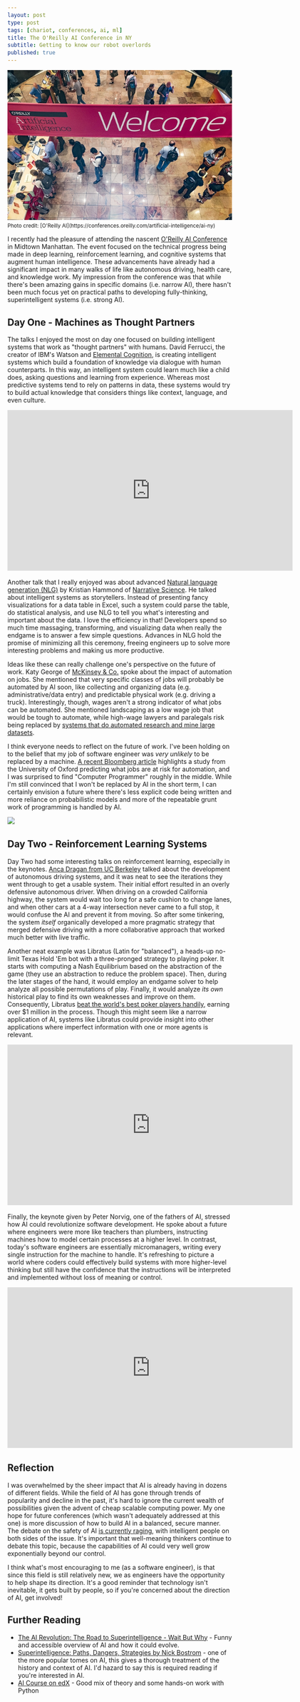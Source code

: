 ```yaml
---
layout: post
type: post
tags: [chariot, conferences, ai, ml]
title: The O'Reilly AI Conference in NY
subtitle: Getting to know our robot overlords
published: true
---
```


<p><img src="/assets/ainy.jpg"/><br><small>Photo credit: [O'Reilly AI](https://conferences.oreilly.com/artificial-intelligence/ai-ny)</small></p>

I recently had the pleasure of attending the nascent [O'Reilly AI Conference](https://conferences.oreilly.com/artificial-intelligence/ai-ny) in Midtown Manhattan.  The event focused on the technical progress being made in deep learning, reinforcement learning, and cognitive systems that augment human intelligence.  These advancements have already had a significant impact in many walks of life like autonomous driving, health care, and knowledge work.  My impression from the conference was that while there's been amazing gains in specific domains (i.e. narrow AI), there hasn't been much focus yet on practical paths to developing fully-thinking, superintelligent systems (i.e. strong AI).

## Day One - Machines as Thought Partners

The talks I enjoyed the most on day one focused on building intelligent systems that work as "thought partners" with humans.  David Ferrucci, the creator of IBM's Watson and [Elemental Cognition](https://www.elementalcognition.com/), is creating intelligent systems which build a foundation of knowledge via dialogue with human counterparts.  In this way, an intelligent system could learn much like a child does, asking questions and learning from experience.  Whereas most predictive systems tend to rely on patterns in data, these systems would try to build actual knowledge that considers things like context, language, and even culture.  

<iframe src="https://player.vimeo.com/video/190292710" width="640" height="360" frameborder="0" webkitallowfullscreen mozallowfullscreen allowfullscreen></iframe><br>

Another talk that I really enjoyed was about advanced [Natural language generation (NLG)](https://en.wikipedia.org/wiki/Natural_language_generation) by Kristian Hammond of [Narrative Science](narrativescience.com).  He talked about intelligent systems as storytellers.  Instead of presenting fancy visualizations for a data table in Excel, such a system could parse the table, do statistical analysis, and use NLG to tell you what's interesting and important about the data.  I love the efficiency in that!  Developers spend so much time massaging, transforming, and visualizing data when really the endgame is to answer a few simple questions.  Advances in NLG hold the promise of minimizing all this ceremony, freeing engineers up to solve more interesting problems and making us more productive.

Ideas like these can really challenge one's perspective on the future of work.  Katy George of [McKinsey & Co.](http://www.mckinsey.com/) spoke about the impact of automation on jobs. She mentioned that very specific classes of jobs will probably be automated by AI soon, like collecting and organizing data (e.g. administrative/data entry) and predictable physical work (e.g. driving a truck).  Interestingly, though, wages aren't a strong indicator of what jobs can be automated.  She mentioned landscaping as a low wage job that would be tough to automate, while high-wage lawyers and paralegals risk being replaced by [systems that do automated research and mine large datasets](https://www.ft.com/content/5d96dd72-83eb-11e6-8897-2359a58ac7a5).

I think everyone needs to reflect on the future of work.  I've been holding on to the belief that my job of software engineer was *very unlikely* to be replaced by a machine.  [A recent Bloomberg article](https://www.bloomberg.com/graphics/2017-jobs-automation-risk/) highlights a study from the University of Oxford predicting what jobs are at risk for automation, and I was surprised to find "Computer Programmer" roughly in the middle.  While I'm still convinced that I won't be replaced by AI in the short term, I can certainly envision a future where there's less explicit code being written and more reliance on probabilistic models and more of the repeatable grunt work of programming is handled by AI.

<a href="http://www.businessinsider.com/robots-overtaking-american-jobs-2014-1" target="_blank"><img src="http://static1.businessinsider.com/image/52e2b6336bb3f7da630fd543-636-/sdfvfscreen-shot-2014-01-22-at-11.12.29-am.gif"/></a><br>

## Day Two - Reinforcement Learning Systems

Day Two had some interesting talks on reinforcement learning, especially in the keynotes.  [Anca Dragan from UC Berkeley](https://people.eecs.berkeley.edu/~anca/) talked about the development of autonomous driving systems, and it was neat to see the iterations they went through to get a usable system.  Their initial effort resulted in an overly defensive autonomous driver.  When driving on a crowded California highway, the system would wait too long for a safe cushion to change lanes, and when other cars at a 4-way intersection never came to a full stop, it would confuse the AI and prevent it from moving.  So after some tinkering, the system *itself* organically developed a more pragmatic strategy that merged defensive driving with a more collaborative approach that worked much better with live traffic.

Another neat example was Libratus (Latin for "balanced"), a heads-up no-limit Texas Hold 'Em bot with a three-pronged strategy to playing poker.  It starts with computing a Nash Equilibrium based on the abstraction of the game (they use an abstraction to reduce the problem space).  Then, during the later stages of the hand, it would employ an endgame solver to help analyze all possible permutations of play.  Finally, it would analyze *its own* historical play to find its own weaknesses and improve on them.  Consequently, Libratus [beat the world's best poker players handily](http://www.pokerlistings.com/libratus-poker-ai-smokes-humans-for-1-76m-is-this-the-end-42839), earning over $1 million in the process.  Though this might seem like a narrow application of AI, systems like Libratus could provide insight into other applications where imperfect information with one or more agents is relevant.

<iframe width="640" height="360" src="https://www.youtube.com/embed/jLXPGwJNLHk" frameborder="0" allowfullscreen></iframe><br>

Finally, the keynote given by Peter Norvig, one of the fathers of AI, stressed how AI could revolutionize software development.  He spoke about a future where engineers were more like teachers than plumbers, instructing machines how to model certain processes at a higher level. In contrast, today's software engineers are essentially micromanagers, writing every single instruction for the machine to handle.  It's refreshing to picture a world where coders could effectively build systems with more higher-level thinking but still have the confidence that the instructions will be interpreted and implemented without loss of meaning or control.

<iframe width="640" height="360" src="https://www.youtube.com/embed/mJHvE2JLN3Q" frameborder="0" allowfullscreen></iframe><br>

## Reflection

I was overwhelmed by the sheer impact that AI is already having in dozens of different fields.  While the field of AI has gone through trends of popularity and decline in the past, it's hard to ignore the current wealth of possibilities given the advent of cheap scalable computing power.  My one hope for future conferences (which wasn't adequately addressed at this one) is more discussion of how to build AI in a balanced, secure manner.  The debate on the safety of AI [is currently raging](https://www.recode.net/2017/7/25/16026184/mark-zuckerberg-artificial-intelligence-elon-musk-ai-argument-twitter), with intelligent people on both sides of the issue.  It's important that well-meaning thinkers continue to debate this topic, because the capabilities of AI could very well grow exponentially beyond our control.

I think what's most encouraging to me (as a software engineer), is that since this field is still relatively new, we as engineers have the opportunity to help shape its direction.  It's a good reminder that technology isn't inevitable, it gets built by people, so if you're concerned about the direction of AI, get involved!

## Further Reading
- [The AI Revolution: The Road to Superintelligence - Wait But Why](https://waitbutwhy.com/2015/01/artificial-intelligence-revolution-1.html) - Funny and accessible overview of AI and how it could evolve.
- [Superintelligence: Paths, Dangers, Strategies by Nick Bostrom](https://www.goodreads.com/book/show/20527133-superintelligence?from_search=true) - one of the more popular tomes on AI, this gives a thorough treatment of the history and context of AI.  I'd hazard to say this is required reading if you're interested in AI.
- [AI Course on edX](https://www.edx.org/course/artificial-intelligence-ai-columbiax-csmm-101x-0) - Good mix of theory and some hands-on work with Python
